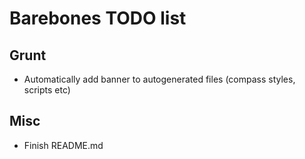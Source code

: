 # Barebones TODO list

## Grunt

 * Automatically add banner to autogenerated files (compass styles, scripts etc)

## Misc

 * Finish README.md
